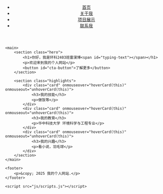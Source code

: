 <!DOCTYPE html>
<html lang="zh-CN">
<head>
    <meta charset="UTF-8">
    <meta name="viewport" content="width=device-width, initial-scale=1.0">
    <title>欢迎来到我的个人网站</title>
    <link rel="stylesheet" href="css/style.css">
</head>
<body>
    <header>
        <nav>
            <ul>
                <li><a href="index.html" class="active">首页</a></li>
                <li><a href="about.html">关于我</a></li>
                <li><a href="projects.html">项目展示</a></li>
                <li><a href="contact.html">联系我</a></li>
            </ul>
        </nav>
    </header>
    
    <main>
        <section class="hero">
            <h1>你好，我是环科2403班雷淏博<span id="typing-text"></span></h1>
            <p>欢迎来到我的个人网站</p>
            <button id="cta-button">了解更多</button>
        </section>
        
        <section class="highlights">
            <div class="card" onmouseover="hoverCard(this)" onmouseout="unhoverCard(this)">
                <h3>我的技能</h3>
                <p>做饭等</p>
            </div>
            <div class="card" onmouseover="hoverCard(this)" onmouseout="unhoverCard(this)">
                <h3>我的教育</h3>
                <p>华中科技大学 环境科学与工程专业</p>
            </div>
            <div class="card" onmouseover="hoverCard(this)" onmouseout="unhoverCard(this)">
                <h3>我的兴趣</h3>
                <p>看小说，羽毛球</p>
            </div>
        </section>
    </main>
    
    <footer>
        <p>&copy; 2025 我的个人网站.</p>
    </footer>
    
    <script src="js/scripts.js"></script>
</body>
</html>
